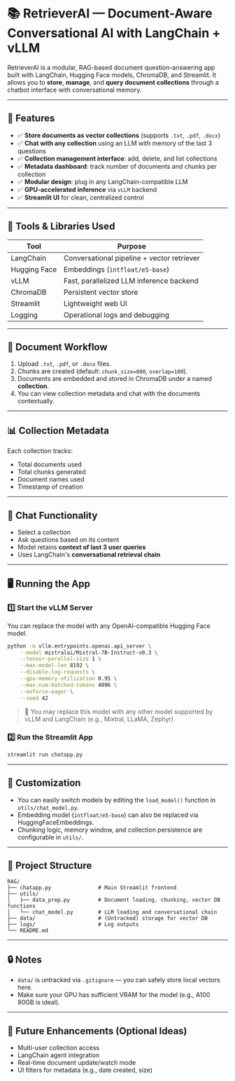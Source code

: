 
# 📚 RetrieverAI — Document-Aware Conversational AI with LangChain + vLLM

RetrieverAI is a modular, RAG-based document question-answering app built with LangChain, Hugging Face models, ChromaDB, and Streamlit. It allows you to **store**, **manage**, and **query document collections** through a chatbot interface with conversational memory.

---

## 🚀 Features

- ✅ **Store documents as vector collections** (supports `.txt`, `.pdf`, `.docx`)
- ✅ **Chat with any collection** using an LLM with memory of the last 3 questions
- ✅ **Collection management interface**: add, delete, and list collections
- ✅ **Metadata dashboard**: track number of documents and chunks per collection
- ✅ **Modular design**: plug in any LangChain-compatible LLM
- ✅ **GPU-accelerated inference** via `vLLM` backend
- ✅ **Streamlit UI** for clean, centralized control

---

## 🧠 Tools & Libraries Used

| Tool          | Purpose                                 |
|---------------|------------------------------------------|
| LangChain     | Conversational pipeline + vector retriever |
| Hugging Face  | Embeddings (`intfloat/e5-base`)           |
| vLLM          | Fast, parallelized LLM inference backend  |
| ChromaDB      | Persistent vector store                    |
| Streamlit     | Lightweight web UI                         |
| Logging       | Operational logs and debugging             |

---

## 📂 Document Workflow

1. Upload `.txt`, `.pdf`, or `.docx` files.
2. Chunks are created (default: `chunk_size=800`, `overlap=100`).
3. Documents are embedded and stored in ChromaDB under a named **collection**.
4. You can view collection metadata and chat with the documents contextually.

---

## 📊 Collection Metadata

Each collection tracks:
- Total documents used
- Total chunks generated
- Document names used
- Timestamp of creation

---

## 💬 Chat Functionality

- Select a collection
- Ask questions based on its content
- Model retains **context of last 3 user queries**
- Uses LangChain's **conversational retrieval chain**

---

## 🖥️ Running the App

### 1️⃣ Start the vLLM Server

You can replace the model with any OpenAI-compatible Hugging Face model.

```bash
python -m vllm.entrypoints.openai.api_server \
    --model mistralai/Mistral-7B-Instruct-v0.3 \
    --tensor-parallel-size 1 \
    --max-model-len 8192 \
    --disable-log-requests \
    --gpu-memory-utilization 0.95 \
    --max-num-batched-tokens 4096 \
    --enforce-eager \
    --seed 42
````

> 🔁 You may replace this model with any other model supported by vLLM and LangChain (e.g., Mixtral, LLaMA, Zephyr).

### 2️⃣ Run the Streamlit App

```bash
streamlit run chatapp.py
```

---

## 🔧 Customization

* You can easily switch models by editing the `load_model()` function in `utils/chat_model.py`.
* Embedding model (`intfloat/e5-base`) can also be replaced via HuggingFaceEmbeddings.
* Chunking logic, memory window, and collection persistence are configurable in `utils/`.

---

## 📁 Project Structure

```
RAG/
├── chatapp.py               # Main Streamlit frontend
├── utils/
│   ├── data_prep.py         # Document loading, chunking, vector DB functions
│   └── chat_model.py        # LLM loading and conversational chain
├── data/                    # (Untracked) storage for vector DB
├── logs/                    # Log outputs
└── README.md
```

---

## 🔒 Notes

* `data/` is untracked via `.gitignore` — you can safely store local vectors here.
* Make sure your GPU has sufficient VRAM for the model (e.g., A100 80GB is ideal).

---

## 📢 Future Enhancements (Optional Ideas)

* Multi-user collection access
* LangChain agent integration
* Real-time document update/watch mode
* UI filters for metadata (e.g., date created, size)

